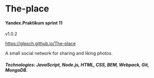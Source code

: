 # The-place

#### Yandex.Praktikum sprint 11

v1.0.2

https://glpsch.github.io/The-place


A small social network for sharing and liking photos.

##### Technologies: JavaScript, Node.js, HTML, CSS, BEM, Webpack, Git, MongoDB.
